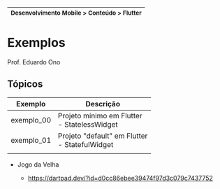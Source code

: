 | <sup>Desenvolvimento Mobile > Conteúdo > Flutter</sup> |
| --- |

# Exemplos

Prof. Eduardo Ono

## Tópicos

| Exemplo | Descrição |
| --- | --- |
| exemplo_00 | Projeto mínimo em Flutter <br> - StatelessWidget
| exemplo_01 | Projeto "default" em Flutter <br> - StatefulWidget
| | 


* Jogo da Velha

  * https://dartpad.dev/?id=d0cc86ebee39474f97d3c079c7437752

<br>
